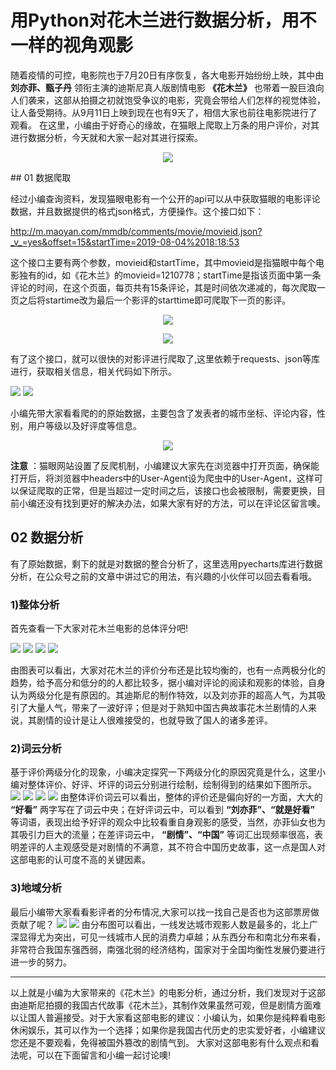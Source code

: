 # 用Python对花木兰进行数据分析，用不一样的视角观影

随着疫情的可控，电影院也于7月20日有序恢复，各大电影开始纷纷上映，其中由 **刘亦菲、甄子丹** 领衔主演的迪斯尼真人版剧情电影 **《花木兰》** 也带着一股巨浪向人们袭来，这部从拍摄之初就饱受争议的电影，究竟会带给人们怎样的视觉体验，让人备受期待。从9月11日上映到现在也有9天了，相信大家也前往电影院进行了观看。
在这里，小编由于好奇心的缘故，在猫眼上爬取上万条的用户评价，对其进行数据分析，今天就和大家一起对其进行探索。
<span><div style="text-align: center;">
![](pic/haibao.png)
</div></span>   
## 01 数据爬取

经过小编查询资料，发现猫眼电影有一个公开的api可以从中获取猫眼的电影评论数据，并且数据提供的格式json格式，方便操作。这个接口如下：

http://m.maoyan.com/mmdb/comments/movie/movieid.json?_v_=yes&offset=15&startTime=2019-08-04%2018:18:53

 

这个接口主要有两个参数，movieid和startTime，其中movieid是指猫眼中每个电影独有的id，如《花木兰》的movieid=1210778；startTime是指该页面中第一条评论的时间，在这个页面，每页共有15条评论，其是时间依次递减的，每次爬取一页之后将startime改为最后一个影评的starttime即可爬取下一页的影评。

<span><div style="text-align: center;">
![](pic/website.png)
</div></span>  

<span><div style="text-align: center;">
![](pic/website2.png)
</div></span>   
有了这个接口，就可以很快的对影评进行爬取了,这里依赖于requests、json等库进行，获取相关信息，相关代码如下所示。

![](pic/code1.png)
![](pic/code2.png)



小编先带大家看看爬的的原始数据，主要包含了发表者的城市坐标、评论内容，性别，用户等级以及好评度等信息。

<span><div style="text-align: center;">
![](pic/data_init.png)
</div></span>   

**注意** ：猫眼网站设置了反爬机制，小编建议大家先在浏览器中打开页面，确保能打开后，将浏览器中headers中的User-Agent设为爬虫中的User-Agent，这样可以保证爬取的正常，但是当超过一定时间之后，该接口也会被限制，需要更换，目前小编还没有找到更好的解决办法，如果大家有好的方法，可以在评论区留言噢。

## 02 数据分析
有了原始数据，剩下的就是对数据的整合分析了，这里选用pyecharts库进行数据分析，在公众号之前的文章中讲过它的用法，有兴趣的小伙伴可以回去看看哦。
### 1)整体分析
首先查看一下大家对花木兰电影的总体评分吧!

![](pic/code3.png)
![](pic/score.png)
![](pic/code4.png)
![](pic/evaluate.png)

由图表可以看出，大家对花木兰的评价分布还是比较均衡的，也有一点两极分化的趋势，给予高分和低分的的人都比较多，据小编对评论的阅读和观影的体验，自身认为两级分化是有原因的。其迪斯尼的制作特效，以及刘亦菲的超高人气，为其吸引了大量人气，带来了一波好评；但是对于熟知中国古典故事花木兰剧情的人来说，其剧情的设计是让人很难接受的，也就导致了国人的诸多差评。


### 2)词云分析
基于评价两级分化的现象，小编决定探究一下两级分化的原因究竟是什么，这里小编对整体评价、好评、坏评的词云分别进行绘制，绘制得到的结果如下图所示。
![](pic/code5.png)
![](pic/whole_eva.png)
![](pic/good_eva.png)
![](pic/bad_eva.png)
由整体评价词云可以看出，整体的评价还是偏向好的一方面，大大的 **“好看”** 两字写在了词云中央；在好评词云中，可以看到 **“刘亦菲”、“就是好看”** 等词语，表现出给予好评的观众中比较看重自身观影的感受，当然，亦菲仙女也为其吸引力巨大的流量；在差评词云中， **“剧情”、“中国”** 等词汇出现频率很高，表明差评的人主观感受是对剧情的不满意，其不符合中国历史故事，这一点是国人对这部电影的认可度不高的关键因素。


### 3)地域分析
最后小编带大家看看影评者的分布情况,大家可以找一找自己是否也为这部票房做贡献了呢？
![](pic/code6.png)
![](pic/city.png)
由分布图可以看出，一线发达城市观影人数是最多的，北上广深显得尤为突出，可见一线城市人民的消费力卓越；从东西分布和南北分布来看，非常符合我国东强西弱，南强北弱的经济结构，国家对于全国均衡性发展仍要进行进一步的努力。

***
以上就是小编为大家带来的《花木兰》的电影分析，通过分析，我们发现对于这部由迪斯尼拍摄的我国古代故事《花木兰》，其制作效果虽然可观，但是剧情方面难以让国人普遍接受。对于大家看这部电影的建议：小编认为，如果你是纯粹看电影休闲娱乐，其可以作为一个选择；如果你是我国古代历史的忠实爱好者，小编建议您还是不要观看，免得被国外篡改的剧情气到。
大家对这部电影有什么观点和看法呢，可以在下面留言和小编一起讨论噢!